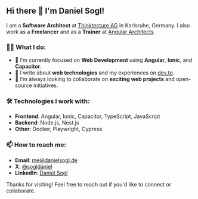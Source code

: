 ## Hi there 👋 I'm Daniel Sogl!

I am a **Software Architect** at [Thinktecture AG](https://www.thinktecture.com/) in Karlsruhe, Germany. I also work as a **Freelancer** and as a **Trainer** at [Angular Architects](https://angulararchitects.io/).

### 👨‍💻 What I do:
- 🔭 I’m currently focused on **Web Development** using **Angular**, **Ionic**, and **Capacitor**.
- 💬 I write about **web technologies** and my experiences on [dev.to](https://dev.to/danielsog).
- 👯 I’m always looking to collaborate on **exciting web projects** and open-source initiatives.

### 🛠 Technologies I work with:
- **Frontend**: Angular, Ionic, Capacitor, TypeScript, JavaScript
- **Backend**: Node.js, Nest.js
- **Other**: Docker, Playwright, Cypress

### 📫 How to reach me:
- **Email**: [me@danielsogl.de](mailto:me@danielsogl.de)
- **X**: [@sogldaniel](https://x.com/sogldaniel)
- **LinkedIn**: [Daniel Sogl](https://www.linkedin.com/in/daniel-sogl/)

Thanks for visiting! Feel free to reach out if you'd like to connect or collaborate.
